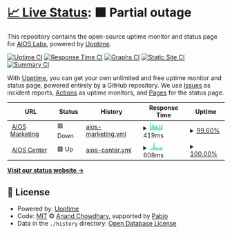 # [📈 Live Status](https://aios-labs.github.io/uptime): <!--live status--> **🟧 Partial outage**

This repository contains the open-source uptime monitor and status page for [AIOS Labs](https://aios-labs.github.io/uptime), powered by [Upptime](https://github.com/upptime/upptime).

[![Uptime CI](https://github.com/aios-labs/uptime/workflows/Uptime%20CI/badge.svg)](https://github.com/aios-labs/uptime/actions?query=workflow%3A%22Uptime+CI%22)
[![Response Time CI](https://github.com/aios-labs/uptime/workflows/Response%20Time%20CI/badge.svg)](https://github.com/aios-labs/uptime/actions?query=workflow%3A%22Response+Time+CI%22)
[![Graphs CI](https://github.com/aios-labs/uptime/workflows/Graphs%20CI/badge.svg)](https://github.com/aios-labs/uptime/actions?query=workflow%3A%22Graphs+CI%22)
[![Static Site CI](https://github.com/aios-labs/uptime/workflows/Static%20Site%20CI/badge.svg)](https://github.com/aios-labs/uptime/actions?query=workflow%3A%22Static+Site+CI%22)
[![Summary CI](https://github.com/aios-labs/uptime/workflows/Summary%20CI/badge.svg)](https://github.com/aios-labs/uptime/actions?query=workflow%3A%22Summary+CI%22)

With [Upptime](https://upptime.js.org), you can get your own unlimited and free uptime monitor and status page, powered entirely by a GitHub repository. We use [Issues](https://github.com/aios-labs/uptime/issues) as incident reports, [Actions](https://github.com/aios-labs/uptime/actions) as uptime monitors, and [Pages](https://aios-labs.github.io/uptime) for the status page.

<!--start: status pages-->
<!-- This summary is generated by Upptime (https://github.com/upptime/upptime) -->
<!-- Do not edit this manually, your changes will be overwritten -->
<!-- prettier-ignore -->
| URL | Status | History | Response Time | Uptime |
| --- | ------ | ------- | ------------- | ------ |
| <img alt="" src="https://icons.duckduckgo.com/ip3/www.aioscenter.com.ico" height="13"> [AIOS Marketing](https://www.aioscenter.com) | 🟥 Down | [aios-marketing.yml](https://github.com/aios-labs/uptime/commits/HEAD/history/aios-marketing.yml) | <details><summary><img alt="Response time graph" src="./graphs/aios-marketing/response-time-week.png" height="20"> 419ms</summary><br><a href="https://aios-labs.github.io/uptime/history/aios-marketing"><img alt="Response time 425" src="https://img.shields.io/endpoint?url=https%3A%2F%2Fraw.githubusercontent.com%2Faios-labs%2Fuptime%2FHEAD%2Fapi%2Faios-marketing%2Fresponse-time.json"></a><br><a href="https://aios-labs.github.io/uptime/history/aios-marketing"><img alt="24-hour response time 518" src="https://img.shields.io/endpoint?url=https%3A%2F%2Fraw.githubusercontent.com%2Faios-labs%2Fuptime%2FHEAD%2Fapi%2Faios-marketing%2Fresponse-time-day.json"></a><br><a href="https://aios-labs.github.io/uptime/history/aios-marketing"><img alt="7-day response time 419" src="https://img.shields.io/endpoint?url=https%3A%2F%2Fraw.githubusercontent.com%2Faios-labs%2Fuptime%2FHEAD%2Fapi%2Faios-marketing%2Fresponse-time-week.json"></a><br><a href="https://aios-labs.github.io/uptime/history/aios-marketing"><img alt="30-day response time 349" src="https://img.shields.io/endpoint?url=https%3A%2F%2Fraw.githubusercontent.com%2Faios-labs%2Fuptime%2FHEAD%2Fapi%2Faios-marketing%2Fresponse-time-month.json"></a><br><a href="https://aios-labs.github.io/uptime/history/aios-marketing"><img alt="1-year response time 425" src="https://img.shields.io/endpoint?url=https%3A%2F%2Fraw.githubusercontent.com%2Faios-labs%2Fuptime%2FHEAD%2Fapi%2Faios-marketing%2Fresponse-time-year.json"></a></details> | <details><summary><a href="https://aios-labs.github.io/uptime/history/aios-marketing">99.60%</a></summary><a href="https://aios-labs.github.io/uptime/history/aios-marketing"><img alt="All-time uptime 99.66%" src="https://img.shields.io/endpoint?url=https%3A%2F%2Fraw.githubusercontent.com%2Faios-labs%2Fuptime%2FHEAD%2Fapi%2Faios-marketing%2Fuptime.json"></a><br><a href="https://aios-labs.github.io/uptime/history/aios-marketing"><img alt="24-hour uptime 100.00%" src="https://img.shields.io/endpoint?url=https%3A%2F%2Fraw.githubusercontent.com%2Faios-labs%2Fuptime%2FHEAD%2Fapi%2Faios-marketing%2Fuptime-day.json"></a><br><a href="https://aios-labs.github.io/uptime/history/aios-marketing"><img alt="7-day uptime 99.60%" src="https://img.shields.io/endpoint?url=https%3A%2F%2Fraw.githubusercontent.com%2Faios-labs%2Fuptime%2FHEAD%2Fapi%2Faios-marketing%2Fuptime-week.json"></a><br><a href="https://aios-labs.github.io/uptime/history/aios-marketing"><img alt="30-day uptime 99.48%" src="https://img.shields.io/endpoint?url=https%3A%2F%2Fraw.githubusercontent.com%2Faios-labs%2Fuptime%2FHEAD%2Fapi%2Faios-marketing%2Fuptime-month.json"></a><br><a href="https://aios-labs.github.io/uptime/history/aios-marketing"><img alt="1-year uptime 99.66%" src="https://img.shields.io/endpoint?url=https%3A%2F%2Fraw.githubusercontent.com%2Faios-labs%2Fuptime%2FHEAD%2Fapi%2Faios-marketing%2Fuptime-year.json"></a></details>
| <img alt="" src="https://icons.duckduckgo.com/ip3/app.aioscenter.com.ico" height="13"> [AIOS Center](https://app.aioscenter.com) | 🟩 Up | [aios-center.yml](https://github.com/aios-labs/uptime/commits/HEAD/history/aios-center.yml) | <details><summary><img alt="Response time graph" src="./graphs/aios-center/response-time-week.png" height="20"> 608ms</summary><br><a href="https://aios-labs.github.io/uptime/history/aios-center"><img alt="Response time 562" src="https://img.shields.io/endpoint?url=https%3A%2F%2Fraw.githubusercontent.com%2Faios-labs%2Fuptime%2FHEAD%2Fapi%2Faios-center%2Fresponse-time.json"></a><br><a href="https://aios-labs.github.io/uptime/history/aios-center"><img alt="24-hour response time 483" src="https://img.shields.io/endpoint?url=https%3A%2F%2Fraw.githubusercontent.com%2Faios-labs%2Fuptime%2FHEAD%2Fapi%2Faios-center%2Fresponse-time-day.json"></a><br><a href="https://aios-labs.github.io/uptime/history/aios-center"><img alt="7-day response time 608" src="https://img.shields.io/endpoint?url=https%3A%2F%2Fraw.githubusercontent.com%2Faios-labs%2Fuptime%2FHEAD%2Fapi%2Faios-center%2Fresponse-time-week.json"></a><br><a href="https://aios-labs.github.io/uptime/history/aios-center"><img alt="30-day response time 580" src="https://img.shields.io/endpoint?url=https%3A%2F%2Fraw.githubusercontent.com%2Faios-labs%2Fuptime%2FHEAD%2Fapi%2Faios-center%2Fresponse-time-month.json"></a><br><a href="https://aios-labs.github.io/uptime/history/aios-center"><img alt="1-year response time 562" src="https://img.shields.io/endpoint?url=https%3A%2F%2Fraw.githubusercontent.com%2Faios-labs%2Fuptime%2FHEAD%2Fapi%2Faios-center%2Fresponse-time-year.json"></a></details> | <details><summary><a href="https://aios-labs.github.io/uptime/history/aios-center">100.00%</a></summary><a href="https://aios-labs.github.io/uptime/history/aios-center"><img alt="All-time uptime 100.00%" src="https://img.shields.io/endpoint?url=https%3A%2F%2Fraw.githubusercontent.com%2Faios-labs%2Fuptime%2FHEAD%2Fapi%2Faios-center%2Fuptime.json"></a><br><a href="https://aios-labs.github.io/uptime/history/aios-center"><img alt="24-hour uptime 100.00%" src="https://img.shields.io/endpoint?url=https%3A%2F%2Fraw.githubusercontent.com%2Faios-labs%2Fuptime%2FHEAD%2Fapi%2Faios-center%2Fuptime-day.json"></a><br><a href="https://aios-labs.github.io/uptime/history/aios-center"><img alt="7-day uptime 100.00%" src="https://img.shields.io/endpoint?url=https%3A%2F%2Fraw.githubusercontent.com%2Faios-labs%2Fuptime%2FHEAD%2Fapi%2Faios-center%2Fuptime-week.json"></a><br><a href="https://aios-labs.github.io/uptime/history/aios-center"><img alt="30-day uptime 100.00%" src="https://img.shields.io/endpoint?url=https%3A%2F%2Fraw.githubusercontent.com%2Faios-labs%2Fuptime%2FHEAD%2Fapi%2Faios-center%2Fuptime-month.json"></a><br><a href="https://aios-labs.github.io/uptime/history/aios-center"><img alt="1-year uptime 100.00%" src="https://img.shields.io/endpoint?url=https%3A%2F%2Fraw.githubusercontent.com%2Faios-labs%2Fuptime%2FHEAD%2Fapi%2Faios-center%2Fuptime-year.json"></a></details>

<!--end: status pages-->

[**Visit our status website →**](https://aios-labs.github.io/uptime)

## 📄 License

- Powered by: [Upptime](https://github.com/upptime/upptime)
- Code: [MIT](./LICENSE) © [Anand Chowdhary](https://anandchowdhary.com), supported by [Pabio](https://pabio.com)
- Data in the `./history` directory: [Open Database License](https://opendatacommons.org/licenses/odbl/1-0/)
